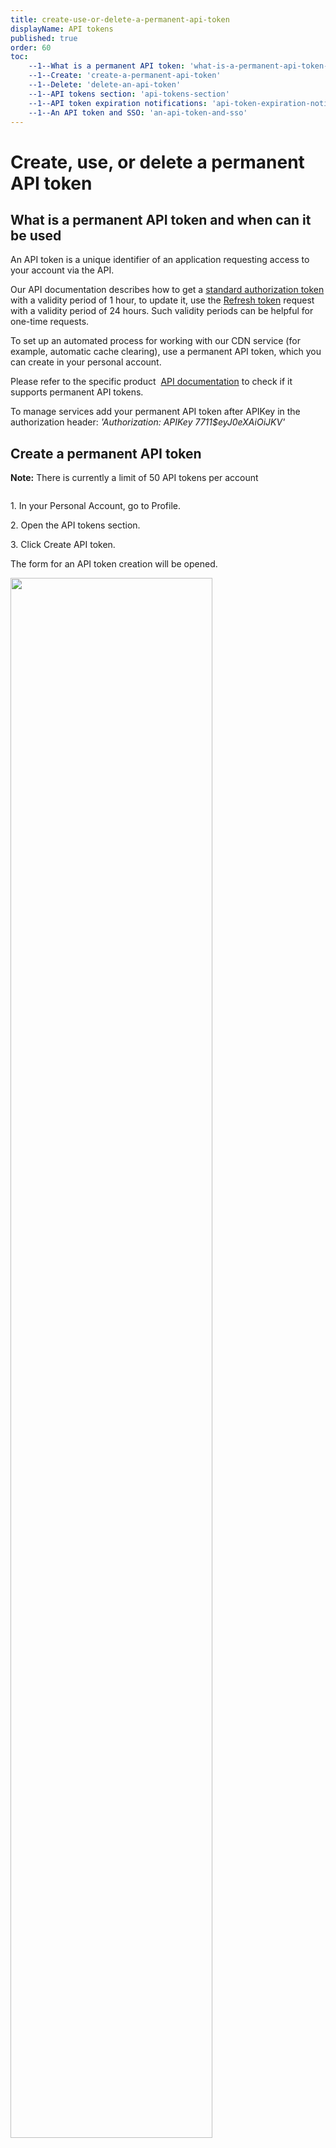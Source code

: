 ```yaml
---
title: create-use-or-delete-a-permanent-api-token
displayName: API tokens
published: true
order: 60
toc:
    --1--What is a permanent API token: 'what-is-a-permanent-api-token-and-when-can-it-be-used'
    --1--Create: 'create-a-permanent-api-token'
    --1--Delete: 'delete-an-api-token'
    --1--API tokens section: 'api-tokens-section'
    --1--API token expiration notifications: 'api-token-expiration-notifications'
    --1--An API token and SSO: 'an-api-token-and-sso'
---
```


# Create, use, or delete a permanent API token

## What is a permanent API token and when can it be used

An API token is a unique identifier of an application requesting access to your account via the API.

Our API documentation describes how to get a <a href="https://api.gcore.com/docs/account#section/Authentication" target="_blank">standard authorization token</a> with a validity period of 1 hour, to update it, use the <a href="https://api.gcore.com/docs/account#tag/Account/paths/~1auth~1jwt~1refresh/post" target="_blank">Refresh token</a> request with a validity period of 24 hours. Such validity periods can be helpful for one-time requests.

To set up an automated process for working with our CDN service (for example, automatic cache clearing), use a permanent API token, which you can create in your personal account.

Please refer to the specific product  <a href="https://api.gcore.com/docs/iam" target="_blank">API documentation</a> to check if it supports permanent API tokens.

To manage services add your permanent API token after APIKey in the authorization header: _'Authorization: APIKey 7711$eyJ0eXAiOiJKV'_

## Create a permanent API token

**Note:** There is currently a limit of 50 API tokens per account

<img src="https://assets.gcore.pro/docs/account-settings/api-tokens/create-token-10.png" alt="">

1\. In your Personal Account, go to Profile.

2\. Open the API tokens section.

3\. Click Create API token.

The form for an API token creation will be opened.

<img src="https://assets.gcore.pro/docs/account-settings/api-tokens/fill-api-token-form-20.png" alt="" width="80%">

4\. In the Token name field, specify the token name.

5\. (optional) In the Description field, you can enter additional information about the token. This is an optional field.

6\. In the Role section, specify the rights that are assigned to the created token.

**Important**: A user can create a token with a role equal to or lower than their own. This means that a user with the User role cannot create a token with the Administrators role.

7\. In the Expiration section, select the expiration date of the token:

-   Never expire means that the validity period of the token is unlimited.
-   Set expiration date option choosing this option set the expiration date of the token in the field below.

8\. Click the **Create** button to generate the API token.

A pop-up window with the API token will be opened.

9\. The generated token is not stored in the system**_._** You can view it in your Personal Account only once during its creation. Copy and save the token.

10\. After you have saved the generated token, click **OK, I've copied token**. Information about the token will be displayed in the API tokens section.

<img src="https://assets.gcore.pro/docs/account-settings/api-tokens/creation-notification-30.png" alt="" width="50%">

## Delete an API token

Only users with the Administrators role can delete any tokens issued for the account. Users with other roles can only delete tokens that were issued only by these users.

<img src="https://assets.gcore.pro/docs/account-settings/api-tokens/delete-token-40.png" alt="">

1\. In your Personal Account, go to Profile.
2\. Open the API tokens section.
3\. Next to the required API token, click on the three dots sign and select **Delete API token**.

## API tokens section

This section displays all issued API tokens, as well as information about who issued the token,  token role, last usage, expiration date, and status.

**Important**: Only users with the Administrators role can see and manage all tokens issued for the account. Users with other roles can only see and manage the tokens that were issued by these users.

For a quick search, use:

-   Issued by filter for filtering by a user who issued a token
-   Role filter for filtering by the role assigned to the token
-   Status filter for filtering by token status: active/expired/deleted-filter

<img src="https://assets.gcore.pro/docs/account-settings/api-tokens/token-section-50.png" alt="">

## API token expiration notifications

API token expiration notifications are displayed in your personal account and are sent by default to users who have issued a token and to users with the Administrators role.

You <a href=".documentation/account-settings/manage-service-notifications" target="_blank">can configure</a> notifications in the Notifications section of the Profile tab.

<img src="https://assets.gcore.pro/docs/account-settings/api-tokens/expiration-notification-60.png" alt="" width="80%">

Users are notified by email:

-   7 days before the token expires.
-   1 day before the token expires.

The API Tokens section will be marked with an exclamation mark if there are tokens that expire in 7 days or less.

## An API token and SSO

When logging in via SAML SSO, our system does not have information about the status of the permissions granted to the user by the provider.

Even if the provider revoked the user's access rights, their tokens will remain active for account management.

**Important**: If you need to restrict access via a permanent API token for a user with SSO authorization, delete the required token from your Personal Account.
